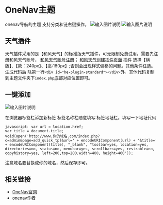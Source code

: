 # OneNav主题
onenav导航的主题
支持分类和链右键操作。
![输入图片说明](https://images.gitee.com/uploads/images/2022/0226/233837_3fa5c693_1718725.png "屏幕截图.png")
![输入图片说明](https://images.gitee.com/uploads/images/2022/0226/233859_ed83bce1_1718725.png "屏幕截图.png")

## 天气插件
天气插件采用的是【和风天气】的标准版天气插件，可无限制免费试用，需要先注册和风天气账号，
[和风天气账号注册](https://id.qweather.com/#/register)；
[和风天气创建插件页面](https://widget.qweather.com/create-standard)
插件 选择【横版】、【款：240px】、【高:180px】;否则会出现样式偏移的问题。其他条件任选。
生成代码后  除第一行`<div id="he-plugin-standard"></div>`外，其他代码复制到主题文件夹下`index.php`底部对应位置即可。


## 一键添加
![输入图片说明](https://images.gitee.com/uploads/images/2021/0410/112213_3a134ad6_1718725.gif "a.gif")

在浏览器标签栏添加新标签
标签名称栏随意填写
标签地址栏，填写一下地址代码

```
javascript: var url = location.href;
var title = document.title;
void(open('http://www.你的域名.com/index.php?c=admin&page=add_quick_tpl&url=' + encodeURIComponent(url) + '&title=' + encodeURIComponent(title), "_blank", "toolbar=yes, location=yes, directories=no, status=no, menubar=yes, scrollbars=yes, resizable=no, copyhistory=yes, left=200,top=200,width=400, height=460"));
```
注意域名要替换成你的域名，然后保存即可。


## 相关链接

* [OneNav官网](https://nav.rss.ink/)
* [onenav作者](https://www.xiaoz.me/)